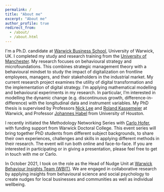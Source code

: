 ```yaml
---
permalink: /
title: "About me"
excerpt: "About me"
author_profile: true
redirect_from: 
  - /about/
  - /about.html
---
```


I'm a Ph.D. candidate at [Warwick Business School](https://www.wbs.ac.uk/), University of Warwick, UK. I completed my study and research training from the [University of Manchester](https://www.manchester.ac.uk/). My research focuses on behavioural strategy and microfoundations. This combines strategic management theory with a behavioural mindset to study the impact of digitalization on frontline employees, managers, and their stakeholders in the industrial market. My current research project examines the utility of digital transformation and the implementation of digital strategy. I’m applying mathematical modelling and behavioural experiments in my research. In particular, I’m interested in modelling the dynamic change (e.g. discontinuous growth, difference-in-difference) with the longitudinal data and instrument variables. My PhD thesis is supervised by Professors [Nick Lee](https://www.wbs.ac.uk/about/person/nick-lee) and [Roland Kassemeier](https://www.wbs.ac.uk/about/person/roland-kassemeier) at Warwick, and Professor [Johannes Habel](https://www.bauer.uh.edu/directory/profile.asp?firstname=Johannes&lastname=Habel) from University of Houston. 

I recently initiated the Methodology Networking Series with [Carlo Hofer](https://warwick.ac.uk/fac/soc/pais/people/hofer), with funding support from Warwick Doctoral College. This event series will bring together PhD students from different subject backgrounds, to share their own experiences, challenges and skills in applying different methods in their research. The event will run both online and face-to-face. If you are interested in participating or in giving a presentation, please feel free to get in touch with me or Carlo. 

In October 2021, I took on the role as the Head of Nudge Unit at [Warwick Behaviour Insights Team (WBIT)](https://warwick.ac.uk/research/priorities/behaviour-brain-society/research/wbit/). We are engaged in collaborative research by applying insights from behavioural science and social psychology to create nudges for local businesses and communities as well as individual wellbeing.







